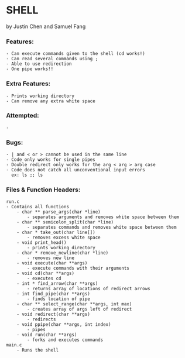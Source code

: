# SHELL
by Justin Chen and Samuel Fang

### Features:
	- Can execute commands given to the shell (cd works!)
	- Can read several commands using ;
	- Able to use redirection
	- One pipe works!!
### Extra Features:
	- Prints working directory
	- Can remove any extra white space

### Attempted:
	- 
### Bugs:
	- | and < or > cannot be used in the same line
	- Code only works for single pipes
	- Double redirect only works for the arg < arg > arg case
	- Code does not catch all unconventional input errors 
	  ex: ls ;; ls
	
### Files & Function Headers:
	run.c
	- Contains all functions
		- char ** parse_args(char *line)
			- separates arguments and removes white space between them
		- char ** semicolon_split(char *line)
			- separates commands and removes white space between them
		- char * take_out(char line[])
			- removes excess white space
		- void print_head()
			- prints working directory
		- char * remove_newline(char *line)
			- removes new line
		- void execute(char **args)
			- execute commands with their arguments
		- void cd(char **args)
			- executes cd
		- int * find_arrow(char **args)
			- returns array of locations of redirect arrows
		- int find_pipe(char **args)
			- finds location of pipe
		- char ** select_range(char **args, int max)
			- creates array of args left of redirect
		- void redirect(char **args)
			- redirects
		- void ppipe(char **args, int index)
			- pipes
		- void run(char **args)
			- forks and executes commands
	main.c
		- Runs the shell
